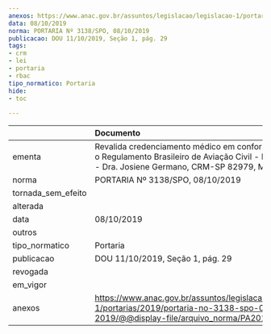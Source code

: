```yaml
---
anexos: https://www.anac.gov.br/assuntos/legislacao/legislacao-1/portarias/2019/portaria-no-3138-spo-08-10-2019/@@display-file/arquivo_norma/PA2019-3138.pdf
data: 08/10/2019
norma: PORTARIA Nº 3138/SPO, 08/10/2019
publicacao: DOU 11/10/2019, Seção 1, pág. 29
tags:
- crm
- lei
- portaria
- rbac
tipo_normatico: Portaria
hide: 
- toc 
 
---
```


|                    | Documento                                                                                                                                              |
|:-------------------|:-------------------------------------------------------------------------------------------------------------------------------------------------------|
| ementa             | Revalida credenciamento médico em conformidade com o Regulamento Brasileiro de Aviação Civil - RBAC nº 67 - Dra. Josiene Germano, CRM-SP 82979, MC 22. |
| norma              | PORTARIA Nº 3138/SPO, 08/10/2019                                                                                                                       |
| tornada_sem_efeito |                                                                                                                                                        |
| alterada           |                                                                                                                                                        |
| data               | 08/10/2019                                                                                                                                             |
| outros             |                                                                                                                                                        |
| tipo_normatico     | Portaria                                                                                                                                               |
| publicacao         | DOU 11/10/2019, Seção 1, pág. 29                                                                                                                       |
| revogada           |                                                                                                                                                        |
| em_vigor           |                                                                                                                                                        |
| anexos             | https://www.anac.gov.br/assuntos/legislacao/legislacao-1/portarias/2019/portaria-no-3138-spo-08-10-2019/@@display-file/arquivo_norma/PA2019-3138.pdf   |
